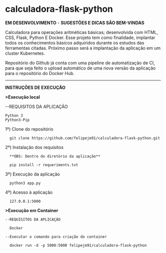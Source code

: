 # calculadora-flask-python

**EM DESENVOLVIMENTO** - **SUGESTÕES E DICAS SÃO BEM-VINDAS**

  Calculadora para operações aritméticas básicas; desenvolvida com HTML, CSS, Flask, Python E Docker. Esse projeto tem como finalidade, implantar todos os conhecimentos básicos adquiridos durante os estudos das ferramentas citadas. Próximo passo será a implantação da aplicação em um cluster Kubernetes.

  Repositório do Github já conta com uma pipeline de automatização de CI, para que seja feito o upload automático de uma nova versão da aplicação para o repositório do Docker Hub.

----------------------------------


**INSTRUÇÕES DE EXECUÇÃO**


**>Execução local**

  --REQUISITOS DA APLICAÇÃO
  
    Python 3
    Python3-Pip

  1º) Clone do repositório
      
      git clone https://github.com/felipejm91/calculadora-flask-python.git
      
  2º) Instalação dos requisitos
  
      **OBS: Dentro do diretório da aplicação**
      
      pip install -r requeriments.txt
      
  3º) Execução da aplicação
    
      python3 app.py
      
  4º) Acesso à aplicação
       
      127.0.0.1:5000
               
      
 **>Execução em Container**
 
 
    --REQUISITOS DA APLICAÇÃO
    
      Docker
      
    --Executar o comando para criação do container
      
      docker run -d -p 5000:5000 felipejm91/calculadora-flask-python
      
      
